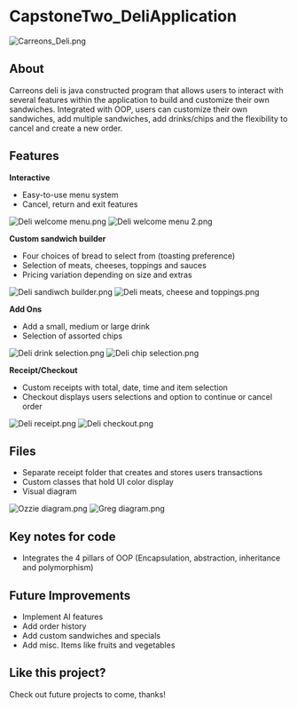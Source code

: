 # CapstoneTwo_DeliApplication
![Carreons_Deli.png](images/Carreons_Deli.png)

## About
Carreons deli is java constructed program that allows users to interact with several features within the application to build and customize their own sandwiches. Integrated with OOP, users can customize their own sandwiches, add multiple sandwiches, add drinks/chips and the flexibility to cancel and create a new order.

## Features

**Interactive**

- Easy-to-use menu system
- Cancel, return and exit features

![Deli welcome menu.png](images/Deli%20welcome%20menu.png)
![Deli welcome menu 2.png](images/Deli%20welcome%20menu%202.png)

**Custom sandwich builder** 

- Four choices of bread to select from (toasting preference)
- Selection of meats, cheeses, toppings and sauces
- Pricing variation depending on size and extras

![Deli sandiwch builder.png](images/Deli%20sandiwch%20builder.png)
![Deli meats, cheese and toppings.png](images/Deli%20meats%2C%20cheese%20and%20toppings.png)


**Add Ons**

- Add a small, medium or large drink
- Selection of assorted chips

![Deli drink selection.png](images/Deli%20drink%20selection.png)
![Deli chip selection.png](images/Deli%20chip%20selection.png)


**Receipt/Checkout**

- Custom receipts with total, date, time and item selection
- Checkout displays users selections and option to continue or cancel order

![Deli receipt.png](images/Deli%20receipt.png)
![Deli checkout.png](images/Deli%20checkout.png)

## Files
- Separate receipt folder that creates and stores users transactions
- Custom classes that hold UI color display
- Visual diagram


![Ozzie diagram.png](images/Ozzie%20diagram.png)
![Greg diagram.png](images/Greg%20diagram.png)
## Key notes for code
- Integrates the 4 pillars of OOP (Encapsulation, abstraction, inheritance and polymorphism)

## Future Improvements
- Implement AI features
- Add order history 
- Add custom sandwiches and specials
- Add misc. Items like fruits and vegetables
## Like this project?
Check out future projects to come, thanks!
